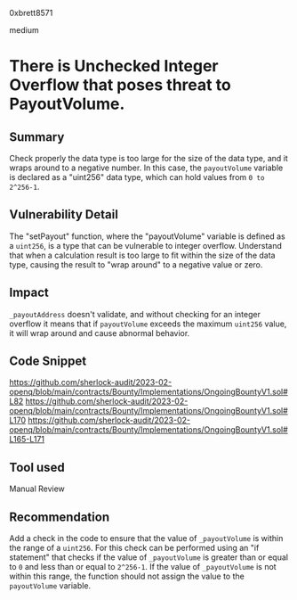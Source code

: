 0xbrett8571

medium

# There is Unchecked Integer Overflow that poses threat to PayoutVolume.

## Summary
Check properly the data type is too large for the size of the data type, and it wraps around to a negative number. In this case, the `payoutVolume` variable is declared as a "uint256" data type, which can hold values from `0 to 2^256-1`.

## Vulnerability Detail
The "setPayout" function, where the "payoutVolume" variable is defined as a `uint256`, is a type that can be vulnerable to integer overflow. Understand that when a calculation result is too large to fit within the size of the data type, causing the result to "wrap around" to a negative value or zero.

## Impact
`_payoutAddress` doesn't validate, and without checking for an integer overflow it means that if `payoutVolume` exceeds the maximum `uint256` value, it will wrap around and cause abnormal behavior.

## Code Snippet
https://github.com/sherlock-audit/2023-02-openq/blob/main/contracts/Bounty/Implementations/OngoingBountyV1.sol#L82
https://github.com/sherlock-audit/2023-02-openq/blob/main/contracts/Bounty/Implementations/OngoingBountyV1.sol#L170
https://github.com/sherlock-audit/2023-02-openq/blob/main/contracts/Bounty/Implementations/OngoingBountyV1.sol#L165-L171

## Tool used

Manual Review

## Recommendation
Add a check in the code to ensure that the value of `_payoutVolume` is within the range of a `uint256`.
For this check can be performed using an "if statement" that checks if the value of `_payoutVolume` is greater than or equal to `0` and less than or equal to `2^256-1`. 
If the value of `_payoutVolume` is not within this range, the function should not assign the value to the `payoutVolume` variable.
